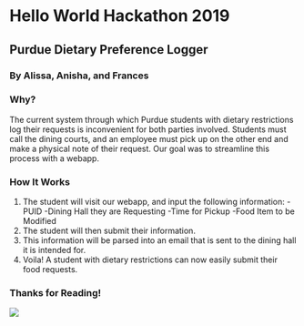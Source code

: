 # Hello World Hackathon 2019
## Purdue Dietary Preference Logger
### By Alissa, Anisha, and Frances 
### Why?
The current system through which Purdue students with dietary restrictions log their requests is inconvenient for both parties involved. Students must call the dining courts, and an employee must pick up on the other end and make a physical note of their request. Our goal was to streamline this process with a webapp.
### How It Works
1. The student will visit our webapp, and input the following information:
    -PUID
    -Dining Hall they are Requesting
    -Time for Pickup
    -Food Item to be Modified
2. The student will then submit their information.
3. This information will be parsed into an email that is sent to the dining hall it is intended for.
4. Voila! A student with dietary restrictions can now easily submit their food requests.
### Thanks for Reading!

![](td.gif)
